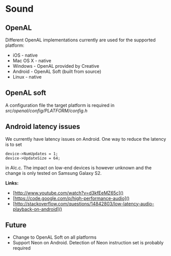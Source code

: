 Sound
=====

OpenAL
------

Different OpenAL implementations currently are used for the supported platform:

* iOS - native
* Mac OS X - native
* Windows - OpenAL provided by Creative
* Android - OpenAL Soft (built from source)
* Linux - native

OpenAL soft
-----------

A configuration file the target platform is required in *src/openal/config/PLATFORM/config.h*

Android latency issues
----------------------

We currently have latency issues on Android. One way to reduce the latency is to 
set 

	device->NumUpdates = 1;
    device->UpdateSize = 64;

in Alc.c. The impact on low-end devices is however unknown and the change is only tested
on Samsung Galaxy S2.

**Links:**

* [http://www.youtube.com/watch?v=d3kfEeMZ65c]()
* [https://code.google.com/p/high-performance-audio]()
* [http://stackoverflow.com/questions/14842803/low-latency-audio-playback-on-android]()

Future
------

* Change to OpenAL Soft on all platforms
* Support Neon on Android. Detection of Neon instruction set is probably required

